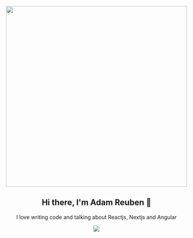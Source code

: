 <p align="center">
  <a>
    <img width="480" src="https://github.githubassets.com/images/modules/notifications/inbox-zero-dark.svg">
  </a>
</p>

<h2 align="center">Hi there, I'm Adam Reuben 👋</h2>
<p align="center">I love writing code and talking about Reactjs, Nextjs and Angular</p>


<div align="center">

[![](https://camo.githubusercontent.com/8009517c47b4c326b3dee6962acf876d71b4799bf196c24eb91999b5b5316223/68747470733a2f2f70726f66696c652d636f756e7465722e676c697463682e6d652f687375616e78797a2f636f756e742e737667)]()

</div>


<!-- ### Hi there, I'm Adam Reuben 👋




## I'm a  Developer, and AI and ANGULAR Enthusiast!!

- 🌱 I’m currently learning everything 🤣. TRY ME
- 🥅 2022 Goals: Contribute more to Open Source projects

## About me
- I love writing code and talking about angular
- I love working with Typescript
- I love swimming
- I love taking photographs
- I love Cooking
- And I love Running

### Check With Me:

<!-- [<img align="left" alt="codeSTACKr.com" width="22px" src="https://raw.githubusercontent.com/iconic/open-iconic/master/svg/globe.svg" />][website] -->
<!-- [<img align="left" alt="adamwr8 | Twitter" width="22px" src="https://cdn.jsdelivr.net/npm/simple-icons@v3/icons/twitter.svg" />][twitter]
[<img align="left" alt="codeSTACKr | LinkedIn" width="22px" src="https://cdn.jsdelivr.net/npm/simple-icons@v3/icons/linkedin.svg" />][linkedin] -->
<!-- [<img align="left" alt="codeSTACKr | Instagram" width="22px" src="https://cdn.jsdelivr.net/npm/simple-icons@v3/icons/instagram.svg" />][instagram] -->

<!-- <br /> -->

<!-- [twitter]: https://twitter.com/adamwr8
[linkedin]: https://linkedin.com/in/adamwreuben -->
<!--  -->
